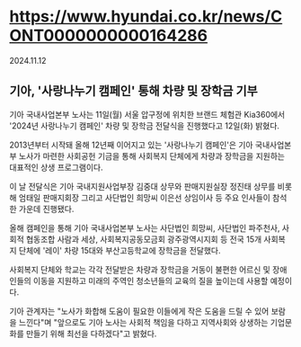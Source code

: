 # https://www.hyundai.co.kr/news/CONT0000000000164286

2024.11.12

## 기아, '사랑나누기 캠페인' 통해 차량 및 장학금 기부

기아 국내사업본부 노사는 11일(월) 서울 압구정에 위치한 브랜드 체험관 Kia360에서 '2024년 사랑나누기 캠페인' 차량 및 장학금 전달식을 진행했다고 12일(화) 밝혔다.

2013년부터 시작돼 올해 12년째 이어지고 있는 '사랑나누기 캠페인'은 기아 국내사업본부 노사가 마련한 사회공헌 기금을 통해 사회복지 단체에게 차량과 장학금을 지원하는 대표적인 상생 프로그램이다.

이 날 전달식은 기아 국내지원사업부장 김중대 상무와 판매지원실장 정진태 상무를 비롯해 엄태일 판매지회장 그리고 사단법인 희망씨 이은선 상임이사 등 주요 인사들이 참석한 가운데 진행됐다.

올해 캠페인을 통해 기아 국내사업본부 노사는 사단법인 희망씨, 사단법인 파주천사, 사회적 협동조합 사람과 세상, 사회복지공동모금회 광주광역시지회 등 전국 15개 사회복지 단체에 '레이' 차량 15대와 부산고등학교에 장학금을 전달했다.

사회복지 단체와 학교는 각각 전달받은 차량과 장학금을 거동이 불편한 어르신 및 장애인들의 이동을 지원하고 미래의 주역인 청소년들의 교육의 질을 높이는데 사용할 예정이다.

기아 관계자는 "노사가 화합해 도움이 필요한 이들에게 작은 도움을 드릴 수 있어 보람을 느낀다"며 "앞으로도 기아 노사는 사회적 책임을 다하고 지역사회와 상생하는 기업문화를 만들기 위해 최선을 다하겠다"고 밝혔다.
